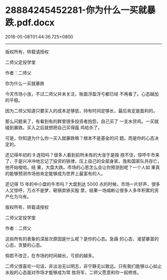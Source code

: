 # 28884245452281-你为什么一买就暴跌.pdf.docx

2018-05-08T01:44:36.725+0800

----

版权所有，转载请授权

二师父定投学堂

作者：二师父

你为什么一买就暴跌 

今天市场小涨，不过二师父并未关注，账面浮盈浮亏都已经 不再看了。心态越加的平稳。 

因为二师父知道只要买入的成本足够低，持有时间足够长，最后肯定是盈利的。 

那么问题来了，有看到有的群里很多投资者抱怨，自己买了 一支水货鸡。一买就碰到暴跌。买入之后就想把自己买得瘟 鸡给杀了。 

可是，你知道为什么你一买入就暴跌嘛？根本不是基金的问 题。而是你的心态决定的。 

还记得年初的 9 连阳吗？很多人看到前所未有的大涨于是按 捺不住，惊呼牛市来了，于是兴冲冲地忘记了投资的铁律，压上自己的全部身家，我和国家队共存亡，他开始梭哈。结 果，大盘大跌。市场的心思怎么会让你预测到呢？一个人如 果真的能够预测市场他肯定能够成为世界上最富有的人。 

还记得 15 年的中小盘的牛市吗？大盘到达 5000 点的时候，市场一片好声，很多人又惊呼，万点不是梦，砸锅卖铁买股 票，结果一场熔断让很多人多年积累的资产化为乌有。 

版权所有，转载请授权

二师父定投学堂

作者：二师父

这些所有的表象的深层次原因是什么呢？是你的心态。急躁 的心态，渴望暴富的心态，贪婪的心态。 

倘若不改正，在市场的时间越长，亏损的越多。 

二师父很喜欢一句话，非淡泊无以明志，非宁静无以致远。只有我们能够以心如止水般的心态面对市场才能够成为常 胜将军，二师父愿意和你一起修炼。 


